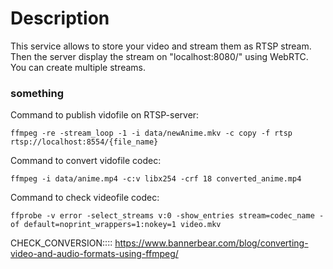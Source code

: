 # Description
This service allows to store your video and stream them as RTSP stream. Then the server display the stream on "localhost:8080/" using WebRTC. You can create multiple streams.




### something

Command to publish vidofile on RTSP-server:
```
ffmpeg -re -stream_loop -1 -i data/newAnime.mkv -c copy -f rtsp rtsp://localhost:8554/{file_name}
```

Command to convert vidofile codec:
```
ffmpeg -i data/anime.mp4 -c:v libx254 -crf 18 converted_anime.mp4
```

Command to check videofile codec:
```
ffprobe -v error -select_streams v:0 -show_entries stream=codec_name -of default=noprint_wrappers=1:nokey=1 video.mkv
```

CHECK_CONVERSION:::: https://www.bannerbear.com/blog/converting-video-and-audio-formats-using-ffmpeg/